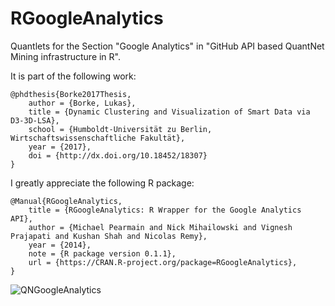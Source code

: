 # RGoogleAnalytics
Quantlets for the Section "Google Analytics" in "GitHub API based QuantNet Mining infrastructure in R".

It is part of the following work:

```
@phdthesis{Borke2017Thesis,
    author = {Borke, Lukas},
    title = {Dynamic Clustering and Visualization of Smart Data via D3-3D-LSA},
    school = {Humboldt-Universität zu Berlin, Wirtschaftswissenschaftliche Fakultät},
    year = {2017},
    doi = {http://dx.doi.org/10.18452/18307}
}
```

I greatly appreciate the following R package:

```
@Manual{RGoogleAnalytics,
    title = {RGoogleAnalytics: R Wrapper for the Google Analytics API},
    author = {Michael Pearmain and Nick Mihailowski and Vignesh Prajapati and Kushan Shah and Nicolas Remy},
    year = {2014},
    note = {R package version 0.1.1},
    url = {https://CRAN.R-project.org/package=RGoogleAnalytics},
}
```


![QNGoogleAnalytics](goa_q_world_full_period.png)
